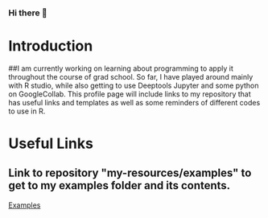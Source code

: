 ### Hi there 👋

<!--
**klaudiapop04/klaudiapop04** is a ✨ _special_ ✨ repository because its `README.md` (this file) appears on your GitHub profile.

Here are some ideas to get you started:

- 🔭 I’m currently working on ...
- 🌱 I’m currently learning ...
- 👯 I’m looking to collaborate on ...
- 🤔 I’m looking for help with ...
- 💬 Ask me about ...
- 📫 How to reach me: ...
- 😄 Pronouns: ...
- ⚡ Fun fact: ...
-->

# Introduction
##I am currently working on learning about programming to apply it throughout the course of grad school. So far, I have played around mainly with R studio, while also getting to use Deeptools Jupyter and some python on GoogleCollab. This profile page will include links to my repository that has useful links and templates as well as some reminders of different codes to use in R. 



# Useful Links

## Link to repository "my-resources/examples" to get to my examples folder and its contents.
[Examples](https://github.com/klaudiapop04/my-resources/tree/e275b845ae6c6304dfb556ac79938e9a185dced2/Examples)
